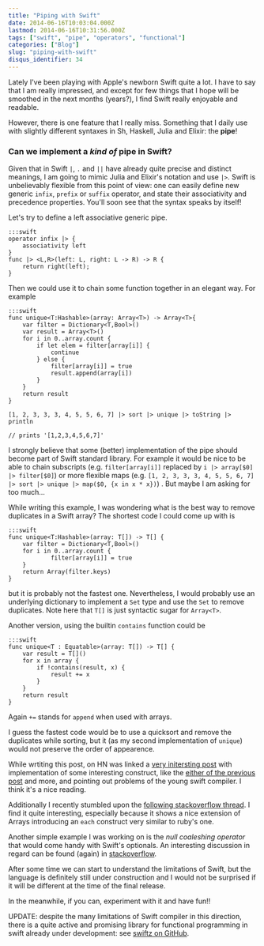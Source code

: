 ```yaml
---
title: "Piping with Swift"
date: 2014-06-16T10:03:04.000Z
lastmod: 2014-06-16T10:31:56.000Z
tags: ["swift", "pipe", "operators", "functional"]
categories: ["Blog"]
slug: "piping-with-swift"
disqus_identifier: 34
---
```


Lately I've been playing with Apple's newborn Swift quite a lot. I have to say that I am really impressed, and except for few things that I hope will be smoothed in the next months (years?), I find Swift really enjoyable and readable.

However, there is one feature that I really miss. Something that I daily use with slightly different syntaxes in Sh, Haskell, Julia and Elixir: the **pipe**!

### Can we implement a _kind of_ pipe in Swift?

Given that in Swift `|`, `.` and `||` have already quite precise and distinct meanings, I am going to mimic Julia and Elixir's notation and use `|>`. 
Swift is unbelievably flexible from this point of view: one can easily define new generic `infix`, `prefix` or `suffix` operator, and state their associativity and precedence properties. You'll soon see that the syntax speaks by itself!

Let's try to define a left associative generic pipe.

    :::swift
    operator infix |> { 
        associativity left 
    }
    func |> <L,R>(left: L, right: L -> R) -> R {
        return right(left);
    }

Then we could use it to chain some function together in an elegant way. For example

    :::swift
    func unique<T:Hashable>(array: Array<T>) -> Array<T>{
        var filter = Dictionary<T,Bool>()
        var result = Array<T>()
        for i in 0..array.count {
            if let elem = filter[array[i]] {
                continue
            } else {
                filter[array[i]] = true
                result.append(array[i])
            }
        }
        return result
    }

    [1, 2, 3, 3, 3, 4, 5, 5, 6, 7] |> sort |> unique |> toString |> println

    // prints '[1,2,3,4,5,6,7]'

I strongly believe that some (better) implementation of the pipe should become part of Swift standard library. For example it would be nice to be able to chain subscripts (e.g. `filter[array[i]]` replaced by `i |> array[$0] |> filter[$0]`) or more flexible maps (e.g. `[1, 2, 3, 3, 3, 4, 5, 5, 6, 7] |> sort |> unique |> map($0, {x in x * x})`) . But maybe I am asking for too much...

While writing this example, I was wondering what is the best way to remove duplicates in a Swift array? The shortest code I could come up with is

    :::swift
    func unique<T:Hashable>(array: T[]) -> T[] {
        var filter = Dictionary<T,Bool>()
        for i in 0..array.count {
                filter[array[i]] = true
        }
        return Array(filter.keys)
    }

but it is probably not the fastest one. Nevertheless, I would probably use an underlying dictionary to implement a `Set` type and use the `Set` to remove duplicates. Note here that `T[]` is just syntactic sugar for `Array<T>`.

Another version, using the builtin `contains` function could be

    :::swift
    func unique<T : Equatable>(array: T[]) -> T[] {
        var result = T[]()
        for x in array {
            if !contains(result, x) {
                result += x
            }
        }
        return result
    }

Again `+=` stands for `append` when used with arrays.

I guess the fastest code would be to use a quicksort and remove the duplicates while sorting, but it (as my second implementation of `unique`) would not preserve the order of appearence.

While wrtiting this post, on HN was linked a [very initersting post](https://nomothetis.svbtle.com/smashing-swift) with implementation of some interesting construct, like the [either of the previous post](https://www.mseri.me/implementing-either-type-in-swift) and more, and pointing out problems of the young swift compiler. I think it's a nice reading.

Additionally I recently stumbled upon the [following stackoverflow thread](https://stackoverflow.com/questions/24027116). I find it quite interesting, especially because it shows a nice extension of Arrays introducing an `each` construct very similar to ruby's one.

Another simple example I was working on is the _null coaleshing operator_ that would come handy with Swift's optionals. An interesting discussion in regard can be found (again) in [stackoverflow](https://stackoverflow.com/questions/24082959).

After some time we can start to understand the limitations of Swift, but the language is definitely still under construction and I would not be surprised if it will be different at the time of the final release. 

In the meanwhile, if you can, experiment with it and have fun!!

UPDATE: despite the many limitations of Swift compiler in this direction, there is a quite active and promising library for functional programming in swift already under development: see [swiftz on GitHub](https://github.com/maxpow4h/swiftz).
